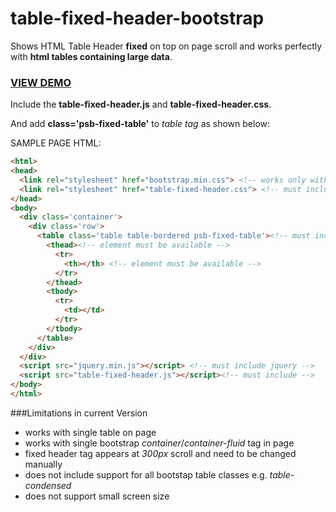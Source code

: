 # table-fixed-header-bootstrap
Shows HTML Table Header **fixed** on top on page scroll and works perfectly with **html tables containing large data**. 

### [VIEW DEMO](http://psbs.github.io/table-fixed-header-bootstrap/)

Include the **table-fixed-header.js** and **table-fixed-header.css**.

And add **class='psb-fixed-table'**  to *table tag* as shown below:


SAMPLE PAGE HTML:
```html
<html>
<head>
  <link rel="stylesheet" href="bootstrap.min.css"> <!-- works only with bootstrap -->
  <link rel="stylesheet" href="table-fixed-header.css"> <!-- must include -->
</head>
<body>
  <div class='container'>
    <div class='row'>
      <table class='table table-bordered psb-fixed-table'><!-- must include psb-fixed-table class -->
        <thead><!-- element must be available -->
          <tr>
            <th></th> <!-- element must be available -->
          </tr>  
        </thead>
        <tbody>
          <tr>
            <td></td>
          </tr>
        </tbody>
      </table>  
    </div>
  </div>
  <script src="jquery.min.js"></script> <!-- must include jquery -->
  <script src="table-fixed-header.js"></script><!-- must include -->
</body>  
</html>  
```

###Limitations in current Version
- works with single table on page
- works with single bootstrap *container*/*container-fluid* tag in page
- fixed header tag appears at *300px* scroll and need to be changed manually
- does not include support for all bootstap table classes e.g. *table-condensed*
- does not support small screen size
